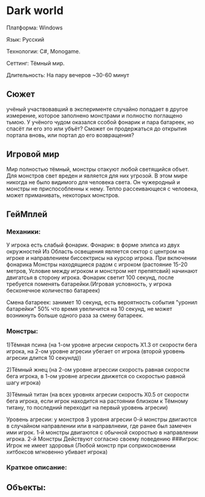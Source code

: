 # Dark world
Платформа: Windows

Язык: Русский

Технологии: C#, Monogame.

Сеттинг: Тёмный мир.

Длительность: На пару вечеров ~30-60 минут
## Сюжет
учёный участвовавший в эксперименте случайно попадает в другое измерение, которое заполнено монстрами и полностю поглащено тьмою. У учёного чудом оказался ссобой фонарик и пара батареек, но спасёт ли его это или убъёт? Сможет он продержаться до открытия портала вновь, или портал до его возвращения?
## Игровой мир
Мир полностью тёмный, монстры отакуют любой светящийся объет. Для монстров свет вреден и является для них угрозой. В этом мире никогда не было видимого для человека света. Он чужеродный и монстры не приспособленны к нему. Тепло рассеивающеся с человека, может приманивать, некоторых монстров.
## ГейМплей
### Механики:
У игрока есть слабый фонарик.
Фонарик: в форме элипса из двух окружностей Из 
Область освещения является сектор с центром на игроке и направлением биссектрисы на курсор игрока.
При включении фонарика Монстры находящиеся радом с игроком (растояние 15-20 метров, Условие между игроком и монстром нет препятсвий) начинают двигатсья в сторону игрока. 
Фонарик светит 100 секунд, после требуется поменять батарейки.(Игровая условность, у игрока бесконечное количество батареек)

Смена батареек: занимет 10 секунд, есть вероятность события "уронил батарейки" 50% что время увеличится на 10 секунд, не может возникнуть больше одного раза за смену батареек.

### Монстры:
1)Тёмная псина (на 1-ом уровне агресии скорость Х1.3 от скорости бега игрока, на 2-ом уровне агресии убегает от игрока (второй уровень агресии длится 10 секунлд))

2)Тёмный жнец (на 2-ом уровне агрессии скорость равная скорости бега игрока, в 1-ом уровне агресии движется со скоростью равной шагу игрока)

3)Тёмный титан (на всех уровнях агресии скорость Х0.5 от скорости бега игрока, если игрок находится на растоянии близком к Тёмному титану, то последний переходит на первый уровень агресии)

Уровень агресии: у монстров 3 уровня агресии 
     0-й монстры двигаются в случайном направлении или в направлнеии, где ранее был замечен ими игрок.
     1-й монстры двигаются с обычной скоростью в направлении игрока.
     2-й Монстры Действуют согласно своему поведению
###игрок: 
Игрок не имеет здоровья (Любой монстр при соприкосновении хитбоксов мгновенно убивает игрока)
### Краткое описание:


## Объекты:

